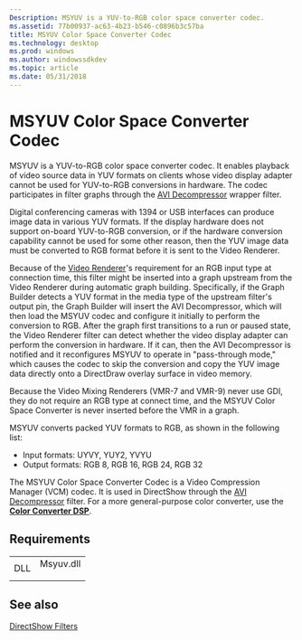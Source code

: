 ```yaml
---
Description: MSYUV is a YUV-to-RGB color space converter codec.
ms.assetid: 77b00937-ac63-4b23-b546-c0896b3c57ba
title: MSYUV Color Space Converter Codec
ms.technology: desktop
ms.prod: windows
ms.author: windowssdkdev
ms.topic: article
ms.date: 05/31/2018
---
```


# MSYUV Color Space Converter Codec

MSYUV is a YUV-to-RGB color space converter codec. It enables playback of video source data in YUV formats on clients whose video display adapter cannot be used for YUV-to-RGB conversions in hardware. The codec participates in filter graphs through the [AVI Decompressor](avi-decompressor-filter.md) wrapper filter.

Digital conferencing cameras with 1394 or USB interfaces can produce image data in various YUV formats. If the display hardware does not support on-board YUV-to-RGB conversion, or if the hardware conversion capability cannot be used for some other reason, then the YUV image data must be converted to RGB format before it is sent to the Video Renderer.

Because of the [Video Renderer](video-renderer-filter.md)'s requirement for an RGB input type at connection time, this filter might be inserted into a graph upstream from the Video Renderer during automatic graph building. Specifically, if the Graph Builder detects a YUV format in the media type of the upstream filter's output pin, the Graph Builder will insert the AVI Decompressor, which will then load the MSYUV codec and configure it initially to perform the conversion to RGB. After the graph first transitions to a run or paused state, the Video Renderer filter can detect whether the video display adapter can perform the conversion in hardware. If it can, then the AVI Decompressor is notified and it reconfigures MSYUV to operate in "pass-through mode," which causes the codec to skip the conversion and copy the YUV image data directly onto a DirectDraw overlay surface in video memory.

Because the Video Mixing Renderers (VMR-7 and VMR-9) never use GDI, they do not require an RGB type at connect time, and the MSYUV Color Space Converter is never inserted before the VMR in a graph.

MSYUV converts packed YUV formats to RGB, as shown in the following list:

-   Input formats: UYVY, YUY2, YVYU
-   Output formats: RGB 8, RGB 16, RGB 24, RGB 32

The MSYUV Color Space Converter Codec is a Video Compression Manager (VCM) codec. It is used in DirectShow through the [AVI Decompressor](avi-decompressor-filter.md) filter. For a more general-purpose color converter, use the [**Color Converter DSP**](https://www.bing.com/search?q=**Color+Converter+DSP**).

## Requirements



|                |                                                                                      |
|----------------|--------------------------------------------------------------------------------------|
| DLL<br/> | <dl> <dt>Msyuv.dll</dt> </dl> |



## See also

<dl> <dt>

[DirectShow Filters](directshow-filters.md)
</dt> </dl>

 

 




